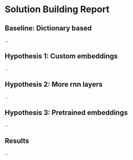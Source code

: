 # Solution Building Report
## Baseline: Dictionary based
...
## Hypothesis 1: Custom embeddings
...
## Hypothesis 2: More rnn layers
...
## Hypothesis 3: Pretrained embeddings
...
## Results
...

